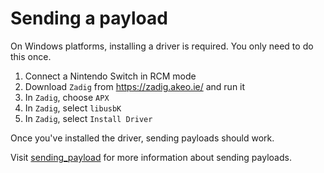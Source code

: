 # Sending a payload

On Windows platforms, installing a driver is required. You only need to do this once.

1. Connect a Nintendo Switch in RCM mode
2. Download `Zadig` from https://zadig.akeo.ie/ and run it
3. In `Zadig`, choose `APX`
4. In `Zadig`, select `libusbK`
5. In `Zadig`, select `Install Driver`

Once you've installed the driver, sending payloads should work.

Visit [sending_payload](https://nh-server.github.io/switch-guide/user_guide/sysnand/sending_payload/) for more information about sending payloads.
